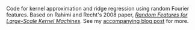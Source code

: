 Code for kernel approximation and ridge regression using random Fourier features. Based on Rahimi and Recht's 2008 paper, _[Random Features for Large-Scale Kernel Machines](https://people.eecs.berkeley.edu/~brecht/papers/07.rah.rec.nips.pdf)_. See my [accompanying blog post](http://gregorygundersen.com/blog/2019/12/23/random-fourier-features/) for more.
